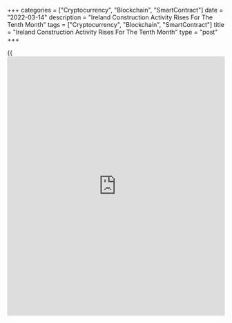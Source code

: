 +++
categories = ["Cryptocurrency", "Blockchain", "SmartContract"]
date = "2022-03-14"
description = "Ireland Construction Activity Rises For The Tenth Month"
tags = ["Cryptocurrency", "Blockchain", "SmartContract"]
title = "Ireland Construction Activity Rises For The Tenth Month"
type = "post"
+++

{{<iframe id="large-banner" src="https://www.bounty.group/#slide=21.0" width="100%" height="600" scrolling="no" style="border: 0px solid rgb(216, 221, 230); border-radius: 3px;">}}

Ireland's construction sector increased for the tenth month in a row in
February, survey data from IHS Markit showed on Monday.

The Ulster Bank construction Purchasing Managers' Index rose to 58.4 in
February from 56.1 in January. Any reading above 50 indicates growth in
the sector.

The expansion was the strongest since July last year.

All the three categories of construction increased in February.
Commercial activity rose at the fastest pace since June last year and
housing activity grew to the highest level in five months.

Meanwhile, civil engineering increased at a softer pace.

New [business][1] accelerated in February and the rate of expansion in
new orders rose to the highest in six months.

The rate of purchasing activity was the strongest since July last year.
The rate of job creation eased to the weakest since April last year.
Lead times lengthened in February.

Input costs continued to increase sharply in February, with the rate of
inflation remaining unchanged.

Confidence among the constructors increased in the next 12 months as the
impact of COVID-19 pandemic diminished.

For comments and feedback [contact](https://www.playgroundfx.com/contact/): editorial@rtt[news](https://www.letsplayfx.com/blog/forex-news-website/).com

[Economic News][2]

 **What parts of the world are seeing the best (and worst) economic
performances lately? Click[here][3] to check out our [Econ Scorecard][3]
and find out! See up-to-the-moment [ranking](https://www.playgroundfx.com/blog/crypto-exchange-ranking/)s for the best and worst
performers in [GDP][3], [unemployment rate][4], [inflation][5] and much
more.**

   1. www.rtt[news](https://www.letsplayfx.com/blog/forex-news-website/).com/Content/Business.aspx
   2. www.rtt[news](https://www.letsplayfx.com/blog/forex-news-website/).com/Content/EconomicNews.aspx
   3. www.rtt[news](https://www.letsplayfx.com/blog/forex-news-website/).com/economic-scorecard/world-rank/GDP/highest-performance.aspx
   4. www.rtt[news](https://www.letsplayfx.com/blog/forex-news-website/).com/economic-scorecard/world-rank/unemployment-rate/lowest-performance.aspx
   5. www.rtt[news](https://www.letsplayfx.com/blog/forex-news-website/).com/economic-scorecard/world-rank/CPI/highest-performance.aspx